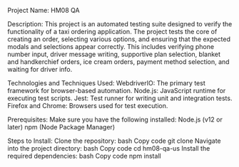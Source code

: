 Project Name: HM08 QA

Description:
This project is an automated testing suite designed to verify the functionality of a taxi ordering application. The project tests the core of creating an order, selecting various options, and ensuring that the expected modals and selections appear correctly. This includes verifying phone number input, driver message writing, supportive plan selection, blanket and handkerchief orders, ice cream orders, payment method selection, and waiting for driver info.

Technologies and Techniques Used:
WebdriverIO: The primary test framework for browser-based automation.
Node.js: JavaScript runtime for executing test scripts.
Jest: Test runner for writing unit and integration tests.
Firefox and Chrome: Browsers used for test execution.

Prerequisites:
Make sure you have the following installed:
Node.js (v12 or later)
npm (Node Package Manager)

Steps to Install:
Clone the repository:
bash
Copy code
git clone <repository-url>
Navigate into the project directory:
bash
Copy code
cd hm08-qa-us
Install the required dependencies:
bash
Copy code
npm install
